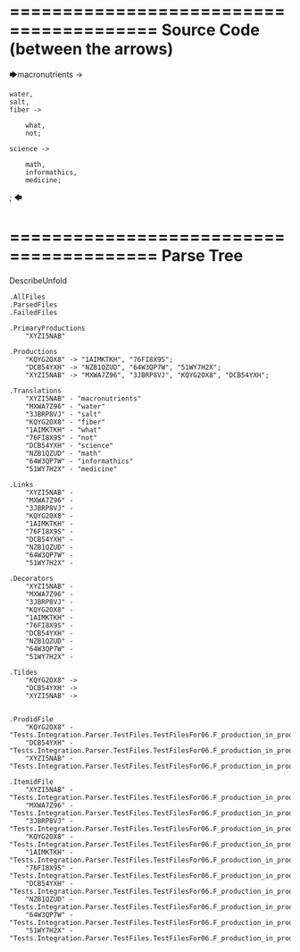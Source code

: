 ========================================
Source Code (between the arrows)
========================================

🡆macronutrients ->

	water,
    salt,
    fiber ->

        what,
        not;
	
	science ->
		
		math,
		informathics,
		medicine;
;
🡄

========================================
Parse Tree
========================================
DescribeUnfold

    .AllFiles
    .ParsedFiles
    .FailedFiles

    .PrimaryProductions
        "XYZI5NAB" 

    .Productions
        "KQYG2OX8" -> "1AIMKTKH", "76FI8X9S";
        "DCB54YXH" -> "NZB1QZUD", "64W3QP7W", "51WY7H2X";
        "XYZI5NAB" -> "MXWA7Z96", "3JBRP8VJ", "KQYG2OX8", "DCB54YXH";

    .Translations
        "XYZI5NAB" - "macronutrients"
        "MXWA7Z96" - "water"
        "3JBRP8VJ" - "salt"
        "KQYG2OX8" - "fiber"
        "1AIMKTKH" - "what"
        "76FI8X9S" - "not"
        "DCB54YXH" - "science"
        "NZB1QZUD" - "math"
        "64W3QP7W" - "informathics"
        "51WY7H2X" - "medicine"

    .Links
        "XYZI5NAB" - 
        "MXWA7Z96" - 
        "3JBRP8VJ" - 
        "KQYG2OX8" - 
        "1AIMKTKH" - 
        "76FI8X9S" - 
        "DCB54YXH" - 
        "NZB1QZUD" - 
        "64W3QP7W" - 
        "51WY7H2X" - 

    .Decorators
        "XYZI5NAB" - 
        "MXWA7Z96" - 
        "3JBRP8VJ" - 
        "KQYG2OX8" - 
        "1AIMKTKH" - 
        "76FI8X9S" - 
        "DCB54YXH" - 
        "NZB1QZUD" - 
        "64W3QP7W" - 
        "51WY7H2X" - 

    .Tildes
        "KQYG2OX8" -> 
        "DCB54YXH" -> 
        "XYZI5NAB" -> 


    .ProdidFile
        "KQYG2OX8" - "Tests.Integration.Parser.TestFiles.TestFilesFor06.F_production_in_production5.ds"
        "DCB54YXH" - "Tests.Integration.Parser.TestFiles.TestFilesFor06.F_production_in_production5.ds"
        "XYZI5NAB" - "Tests.Integration.Parser.TestFiles.TestFilesFor06.F_production_in_production5.ds"

    .ItemidFile
        "XYZI5NAB" - "Tests.Integration.Parser.TestFiles.TestFilesFor06.F_production_in_production5.ds"
        "MXWA7Z96" - "Tests.Integration.Parser.TestFiles.TestFilesFor06.F_production_in_production5.ds"
        "3JBRP8VJ" - "Tests.Integration.Parser.TestFiles.TestFilesFor06.F_production_in_production5.ds"
        "KQYG2OX8" - "Tests.Integration.Parser.TestFiles.TestFilesFor06.F_production_in_production5.ds"
        "1AIMKTKH" - "Tests.Integration.Parser.TestFiles.TestFilesFor06.F_production_in_production5.ds"
        "76FI8X9S" - "Tests.Integration.Parser.TestFiles.TestFilesFor06.F_production_in_production5.ds"
        "DCB54YXH" - "Tests.Integration.Parser.TestFiles.TestFilesFor06.F_production_in_production5.ds"
        "NZB1QZUD" - "Tests.Integration.Parser.TestFiles.TestFilesFor06.F_production_in_production5.ds"
        "64W3QP7W" - "Tests.Integration.Parser.TestFiles.TestFilesFor06.F_production_in_production5.ds"
        "51WY7H2X" - "Tests.Integration.Parser.TestFiles.TestFilesFor06.F_production_in_production5.ds"

